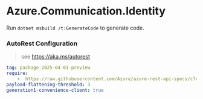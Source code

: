 # Azure.Communication.Identity

Run `dotnet msbuild /t:GenerateCode` to generate code.

### AutoRest Configuration
> see https://aka.ms/autorest

``` yaml
tag: package-2025-04-01-preview
require:
    -  https://raw.githubusercontent.com/Azure/azure-rest-api-specs/c7c2694ee53f22dfe56ee0d0fb9875ae5778d0f9/specification/communication/data-plane/Identity/readme.md
payload-flattening-threshold: 3
generation1-convenience-client: true
```
